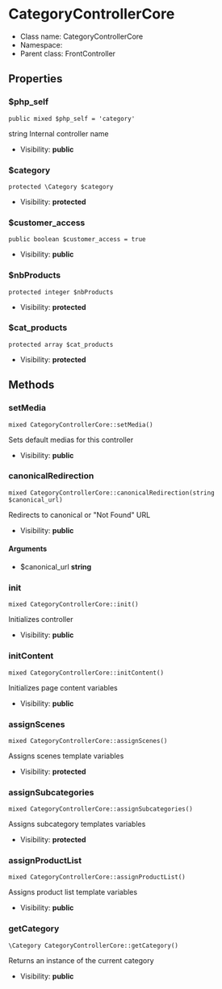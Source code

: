 CategoryControllerCore
===============






* Class name: CategoryControllerCore
* Namespace: 
* Parent class: FrontController





Properties
----------


### $php_self

    public mixed $php_self = 'category'

string Internal controller name



* Visibility: **public**


### $category

    protected \Category $category





* Visibility: **protected**


### $customer_access

    public boolean $customer_access = true





* Visibility: **public**


### $nbProducts

    protected integer $nbProducts





* Visibility: **protected**


### $cat_products

    protected array $cat_products





* Visibility: **protected**


Methods
-------


### setMedia

    mixed CategoryControllerCore::setMedia()

Sets default medias for this controller



* Visibility: **public**




### canonicalRedirection

    mixed CategoryControllerCore::canonicalRedirection(string $canonical_url)

Redirects to canonical or "Not Found" URL



* Visibility: **public**


#### Arguments
* $canonical_url **string**



### init

    mixed CategoryControllerCore::init()

Initializes controller



* Visibility: **public**




### initContent

    mixed CategoryControllerCore::initContent()

Initializes page content variables



* Visibility: **public**




### assignScenes

    mixed CategoryControllerCore::assignScenes()

Assigns scenes template variables



* Visibility: **protected**




### assignSubcategories

    mixed CategoryControllerCore::assignSubcategories()

Assigns subcategory templates variables



* Visibility: **protected**




### assignProductList

    mixed CategoryControllerCore::assignProductList()

Assigns product list template variables



* Visibility: **public**




### getCategory

    \Category CategoryControllerCore::getCategory()

Returns an instance of the current category



* Visibility: **public**



